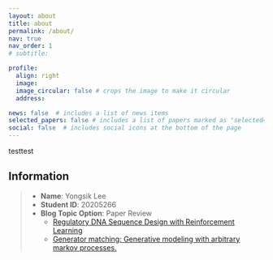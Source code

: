 ```yaml
---
layout: about
title: about
permalink: /about/
nav: true
nav_order: 1
# subtitle: 

profile:
  align: right
  image: 
  image_circular: false # crops the image to make it circular
  address: 

news: false  # includes a list of news items
selected_papers: false # includes a list of papers marked as "selected={true}"
social: false  # includes social icons at the bottom of the page
---
```


testtest

## Information

> - **Name**: Yongsik Lee
> - **Student ID**: 20205266
> - **Blog Topic Option**: Paper Review
>   - [Regulatory DNA Sequence Design with Reinforcement Learning](https://openreview.net/forum?id=F4IMiNhim1)
>   - [Generator matching: Generative modeling with arbitrary markov processes.](https://openreview.net/forum?id=RuP17cJtZo)
